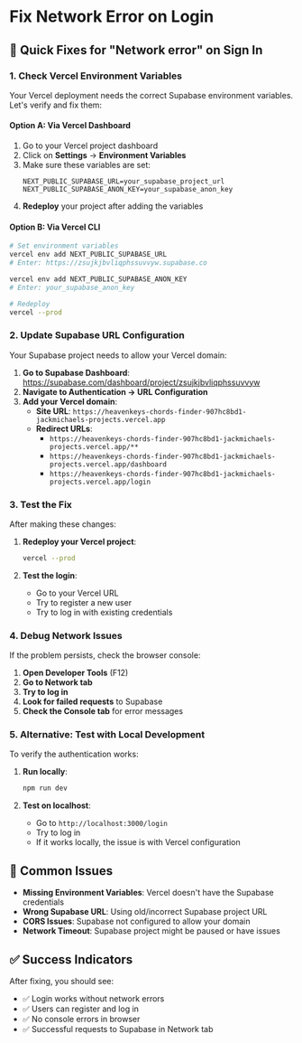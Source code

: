# Fix Network Error on Login

## 🔧 Quick Fixes for "Network error" on Sign In

### 1. **Check Vercel Environment Variables**

Your Vercel deployment needs the correct Supabase environment variables. Let's verify and fix them:

#### Option A: Via Vercel Dashboard
1. Go to your Vercel project dashboard
2. Click on **Settings** → **Environment Variables**
3. Make sure these variables are set:
   ```
   NEXT_PUBLIC_SUPABASE_URL=your_supabase_project_url
   NEXT_PUBLIC_SUPABASE_ANON_KEY=your_supabase_anon_key
   ```
4. **Redeploy** your project after adding the variables

#### Option B: Via Vercel CLI
```bash
# Set environment variables
vercel env add NEXT_PUBLIC_SUPABASE_URL
# Enter: https://zsujkjbvliqphssuvvyw.supabase.co

vercel env add NEXT_PUBLIC_SUPABASE_ANON_KEY  
# Enter: your_supabase_anon_key

# Redeploy
vercel --prod
```

### 2. **Update Supabase URL Configuration**

Your Supabase project needs to allow your Vercel domain:

1. **Go to Supabase Dashboard**: https://supabase.com/dashboard/project/zsujkjbvliqphssuvvyw
2. **Navigate to Authentication → URL Configuration**
3. **Add your Vercel domain**:
   - **Site URL**: `https://heavenkeys-chords-finder-907hc8bd1-jackmichaels-projects.vercel.app`
   - **Redirect URLs**: 
     - `https://heavenkeys-chords-finder-907hc8bd1-jackmichaels-projects.vercel.app/**`
     - `https://heavenkeys-chords-finder-907hc8bd1-jackmichaels-projects.vercel.app/dashboard`
     - `https://heavenkeys-chords-finder-907hc8bd1-jackmichaels-projects.vercel.app/login`

### 3. **Test the Fix**

After making these changes:

1. **Redeploy your Vercel project**:
   ```bash
   vercel --prod
   ```

2. **Test the login**:
   - Go to your Vercel URL
   - Try to register a new user
   - Try to log in with existing credentials

### 4. **Debug Network Issues**

If the problem persists, check the browser console:

1. **Open Developer Tools** (F12)
2. **Go to Network tab**
3. **Try to log in**
4. **Look for failed requests** to Supabase
5. **Check the Console tab** for error messages

### 5. **Alternative: Test with Local Development**

To verify the authentication works:

1. **Run locally**:
   ```bash
   npm run dev
   ```

2. **Test on localhost**:
   - Go to `http://localhost:3000/login`
   - Try to log in
   - If it works locally, the issue is with Vercel configuration

## 🚨 Common Issues

- **Missing Environment Variables**: Vercel doesn't have the Supabase credentials
- **Wrong Supabase URL**: Using old/incorrect Supabase project URL
- **CORS Issues**: Supabase not configured to allow your domain
- **Network Timeout**: Supabase project might be paused or have issues

## ✅ Success Indicators

After fixing, you should see:
- ✅ Login works without network errors
- ✅ Users can register and log in
- ✅ No console errors in browser
- ✅ Successful requests to Supabase in Network tab
